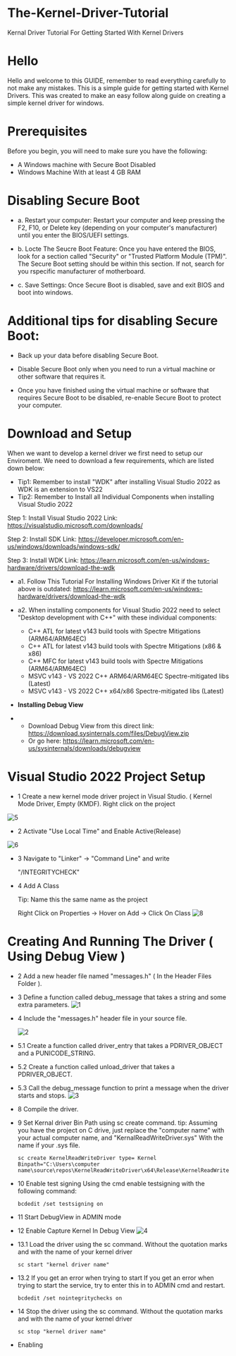 # The-Kernel-Driver-Tutorial
Kernal Driver Tutorial For Getting Started With Kernel Drivers

# Hello
Hello and welcome to this GUIDE, remember to read everything carefully to not make any mistakes.
This is a simple guide for getting started with Kernel Drivers. 
This was created to make an easy follow along guide on creating a simple kernel driver for windows. 

# Prerequisites

Before you begin, you will need to make sure you have the following:

- A Windows machine with Secure Boot Disabled
- Windows Machine With at least 4 GB RAM

# Disabling Secure Boot

- a. Restart your computer: Restart your computer and keep pressing the F2, F10, or Delete key (depending on your computer's manufacturer) until you enter the BIOS/UEFI settings.

- b. Locte The Seucre Boot Feature: Once you have entered the BIOS, look for a section called "Security" or "Trusted Platform Module (TPM)". The Secure Boot setting should be within this section. If not, search for you rspecific manufacturer of motherboard. 

- c. Save Settings: Once Secure Boot is disabled, save and exit BIOS and boot into windows. 

# Additional tips for disabling Secure Boot:

- Back up your data before disabling Secure Boot.

- Disable Secure Boot only when you need to run a virtual machine or other software that requires it.

- Once you have finished using the virtual machine or software that requires Secure Boot to be disabled, re-enable Secure Boot to protect your computer.

# Download and Setup

When we want to develop a kernel driver we first need to setup our Enviroment.
We need to download a few requirements, which are listed down below:

 * Tip1: Remember to install "WDK" after installing Visual Studio 2022 as WDK is an extension to VS22
 * Tip2: Remember to Install all Individual Components when installing Visual Studio 2022

Step 1: Install Visual Studio 2022	Link: https://visualstudio.microsoft.com/downloads/

Step 2: Install SDK	Link: https://developer.microsoft.com/en-us/windows/downloads/windows-sdk/

Step 3: Install WDK	Link: https://learn.microsoft.com/en-us/windows-hardware/drivers/download-the-wdk

- a1. Follow This Tutorial For Installing Windows Driver Kit if the tutorial above is outdated: https://learn.microsoft.com/en-us/windows-hardware/drivers/download-the-wdk
- a2. When installing components for Visual Studio 2022 need to select "Desktop development with C++" with these individual components:
  
  - C++ ATL for latest v143 build tools with Spectre Mitigations (ARM64/ARM64EC)
  - C++ ATL for latest v143 build tools with Spectre Mitigations (x86 & x86)
  - C++ MFC for latest v143 build tools with Spectre Mitigations (ARM64/ARM64EC)
  - MSVC v143 - VS 2022 C++ ARM64/ARM64EC Spectre-mitigated libs (Latest)
  - MSVC v143 - VS 2022 C++ x64/x86 Spectre-mitigated libs (Latest)

- **Installing Debug View**
- * Download Debug View from this direct link: https://download.sysinternals.com/files/DebugView.zip
  * Or go here: https://learn.microsoft.com/en-us/sysinternals/downloads/debugview


# Visual Studio 2022 Project Setup 
  - 1 Create a new kernel mode driver project in Visual Studio. ( Kernel Mode Driver, Empty (KMDF).
    Right click on the project
    
  ![5](https://github.com/CollinEdward/The-Kernel-Driver-Tutorial/assets/66748817/5d1dd955-ca81-4faf-be77-d41adca4c1ec)
  
  - 2 Activate "Use Local Time" and Enable Active(Release)
  
  ![6](https://github.com/CollinEdward/The-Kernel-Driver-Tutorial/assets/66748817/44acad7f-24b8-4fdd-b756-b9631a7b4f61)

  - 3 Navigate to "Linker" -> "Command Line" and write

    "/INTEGRITYCHECK"

  - 4 Add A Class

    Tip: Name this the same name as the project
    
    Right Click on Properties -> Hover on Add -> Click On Class
    ![8](https://github.com/CollinEdward/The-Kernel-Driver-Tutorial/assets/66748817/ec977ceb-d804-4473-9b13-9b9bbc453c77)

  
# Creating And Running The Driver ( Using Debug View ) 

- 2 Add a new header file named "messages.h" ( In the Header Files Folder ).
- 3 Define a function called debug_message that takes a string and some extra parameters.
  ![1](https://github.com/CollinEdward/The-Kernel-Driver-Tutorial/assets/66748817/b111f975-b64c-4655-86a2-99a4e0c8a54c)

   
- 4 Include the "messages.h" header file in your source file.

  ![2](https://github.com/CollinEdward/The-Kernel-Driver-Tutorial/assets/66748817/84ad28b7-291d-4f9e-93b4-873f4d95e5e0)

- 5.1 Create a function called driver_entry that takes a PDRIVER_OBJECT and a PUNICODE_STRING.
- 5.2 Create a function called unload_driver that takes a PDRIVER_OBJECT.
- 5.3 Call the debug_message function to print a message when the driver starts and stops.
  ![3](https://github.com/CollinEdward/The-Kernel-Driver-Tutorial/assets/66748817/a4a6cdf2-47d2-48a5-8870-1c414499f0ea)

- 8 Compile the driver.

- 9 Set Kernal driver Bin Path using sc create command.
  tip: Assuming you have the project on C drive, just replace the "computer name" with your actual computer name, and "KernalReadWriteDriver.sys" With the name if your .sys file. 

      sc create KernelReadWriteDriver type= Kernel Binpath="C:\Users\computer name\source\repos\KernelReadWriteDriver\x64\Release\KernelReadWriteDriver.sys"
  
- 10 Enable test signing
  Using the cmd enable testsigning with the following command: 

      bcdedit /set testsigning on

- 11 Start DebugView in ADMIN mode
  
- 12 Enable Capture Kernel In Debug View
  ![4](https://github.com/CollinEdward/The-Kernel-Driver-Tutorial/assets/66748817/e00cb8ac-d070-43bd-b964-d3837a1b289e)

- 13.1 Load the driver using the sc command.
    Without the quotation marks and with the name of your kernel driver 

      sc start "kernel driver name"

- 13.2 If you get an error when trying to start
    If you get an error when trying to start the service, try to enter this in to ADMIN cmd and restart. 
  
      bcdedit /set nointegritychecks on

- 14 Stop the driver using the sc command.
    Without the quotation marks and with the name of your kernel driver 

      sc stop "kernel driver name"

- Enabling 







